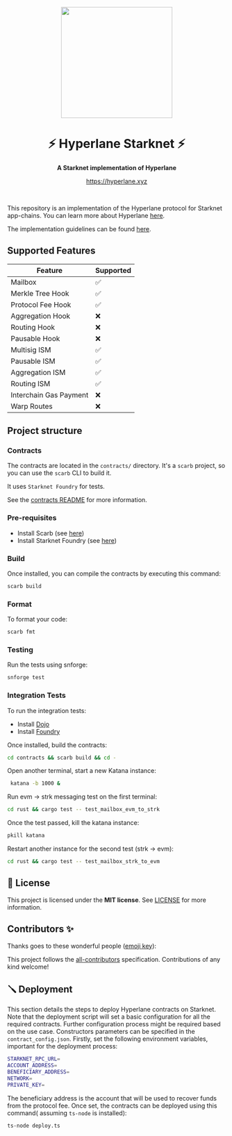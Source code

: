 
<!-- prettier-ignore-start -->
<!-- markdownlint-disable -->

<!-- ************************************* -->
<!-- *        HEADER WITH LOGO           * -->
<!-- ************************************* -->
<p align="center">
  <img src="assets/logo/logo.png" height="256">
</p>

<h1 align="center">⚡ Hyperlane Starknet ⚡</h1>

<p align="center">
  <strong>A Starknet implementation of Hyperlane</strong>
</p>

<p align="center">
  <a href="https://hyperlane.xyz">https://hyperlane.xyz</a>
</p>

<!-- ************************************* -->
<!-- *        BADGES                     * -->
<!-- ************************************* -->
<div align="center">
<br />


</div>

<!-- ************************************* -->
<!-- *        CONTENTS                   * -->
<!-- ************************************* -->

This repository is an implementation of the Hyperlane protocol for Starknet app-chains.
You can learn more about Hyperlane [here](https://docs.hyperlane.xyz/docs/protocol/protocol-overview).

The implementation guidelines can be found [here](https://docs.hyperlane.xyz/docs/guides/implementation-guide).

## Supported Features
| Feature  |  Supported |
|---|---|
| Mailbox   |  ✅ |  
| Merkle Tree Hook  | ✅  |  
| Protocol Fee Hook  | ✅  |  
|  Aggregation Hook | ❌ |  
|  Routing Hook | ❌ |  
|  Pausable Hook | ❌ |  
|  Multisig ISM | ✅ |  
|  Pausable ISM | ✅ |  
|  Aggregation ISM | ✅ |  
|  Routing ISM | ✅ |  
|  Interchain Gas Payment | ❌ |  
|  Warp Routes | ❌ |  


## Project structure

### Contracts

The contracts are located in the `contracts/` directory. It's a `scarb` project, so you can use the `scarb` CLI to build it.

It uses `Starknet Foundry` for tests.

See the [contracts README](contracts/README.md) for more information.

### Pre-requisites
- Install Scarb (see [here](https://docs.swmansion.com/scarb/download))
- Install Starknet Foundry (see [here](https://github.com/foundry-rs/starknet-foundry))

### Build

Once installed, you can compile the contracts by executing this command:
```bash
scarb build
```

### Format

To format your code:
```bash
scarb fmt
```

### Testing

Run the tests using snforge:
```bash
snforge test
```

### Integration Tests

To run the integration tests: 
  - Install [Dojo](https://book.dojoengine.org/getting-started)
  - Install [Foundry](https://book.getfoundry.sh/getting-started/installation)

Once installed, build the contracts: 
```bash
cd contracts && scarb build && cd -
```

Open another terminal, start a new Katana instance: 
```bash
 katana -b 1000 &
 ```

Run evm -> strk messaging test on the first terminal: 
 ```bash
 cd rust && cargo test -- test_mailbox_evm_to_strk
 ```

Once the test passed, kill the katana instance: 
```bash
pkill katana
```

Restart another instance for the second test (strk -> evm): 
```bash
cd rust && cargo test -- test_mailbox_strk_to_evm
 ```

## 📖 License

This project is licensed under the **MIT license**. See [LICENSE](LICENSE) for more information.

## Contributors ✨

Thanks goes to these wonderful people ([emoji key](https://allcontributors.org/docs/en/emoji-key)):

<!-- ALL-CONTRIBUTORS-LIST:START - Do not remove or modify this section -->
<!-- prettier-ignore-start -->
<!-- markdownlint-disable -->


<!-- markdownlint-restore -->
<!-- prettier-ignore-end -->

<!-- ALL-CONTRIBUTORS-LIST:END -->

This project follows the [all-contributors](https://github.com/all-contributors/all-contributors) specification. Contributions of any kind welcome!


## 🪛 Deployment

This section details the steps to deploy Hyperlane contracts on Starknet. Note that the deployment script will set a basic configuration for all the required contracts. Further configuration process might be required based on the use case. Constructors parameters can be specified in the `contract_config.json`.
Firstly, set the following environment variables, important for the deployment process: 
```bash
STARKNET_RPC_URL=
ACCOUNT_ADDRESS=
BENEFICIARY_ADDRESS=
NETWORK=
PRIVATE_KEY=
``` 
The beneficiary address is the account that will be used to recover funds from the protocol fee. 
Once set, the contracts can be deployed using this command( assuming `ts-node` is installed): 

```bash
ts-node deploy.ts  
``` 
